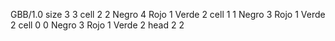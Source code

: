 <gs-board without-header> GBB/1.0
size 3 3
cell 2 2 Negro 4 Rojo 1 Verde 2 
cell 1 1 Negro 3 Rojo 1 Verde 2 
cell 0 0 Negro 3 Rojo 1 Verde 2 
head 2 2 </gs-board>